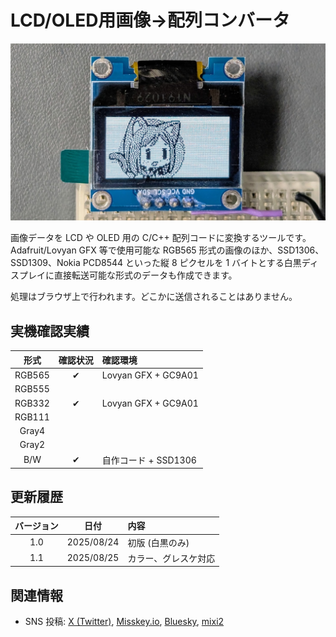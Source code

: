 # LCD/OLED用画像→配列コンバータ

![](./cover.jpg)

画像データを LCD や OLED 用の C/C++ 配列コードに変換するツールです。Adafruit/Lovyan GFX 等で使用可能な RGB565 形式の画像のほか、SSD1306、SSD1309、Nokia PCD8544 といった縦 8 ピクセルを 1 バイトとする白黒ディスプレイに直接転送可能な形式のデータも作成できます。

処理はブラウザ上で行われます。どこかに送信されることはありません。

<div id="article_image2arrayContainer"></div>
<script src="./image2array.js"></script>

## 実機確認実績

|形式|確認状況|確認環境|
|:--:|:--:|:--|
|RGB565|✔|Lovyan GFX + GC9A01|
|RGB555|||
|RGB332|✔|Lovyan GFX + GC9A01|
|RGB111|||
|Gray4|||
|Gray2|||
|B/W|✔|自作コード + SSD1306|

## 更新履歴

|バージョン|日付|内容|
|:--:|:--:|:--|
|1.0|2025/08/24|初版 (白黒のみ)|
|1.1|2025/08/25|カラー、グレスケ対応|

## 関連情報

- SNS 投稿: [X (Twitter)](https://twitter.com/shapoco/status/1959545672195334379), [Misskey.io](https://misskey.io/notes/abt1kd6k7bz606co), [Bluesky](https://bsky.app/profile/shapoco.net/post/3lx55tzffsk2f), [mixi2](https://mixi.social/@shapoco/posts/d736bb2f-4df6-4f2c-854c-8a9a000839c6)